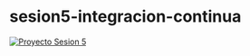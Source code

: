 # sesion5-integracion-continua

[![Proyecto Sesion 5](https://github.com/organizacion-sesion-3-rafael-sala/sesion5-integracion-continua/actions/workflows/python.yml/badge.svg)](https://github.com/organizacion-sesion-3-rafael-sala/sesion5-integracion-continua/actions/workflows/python.yml)
